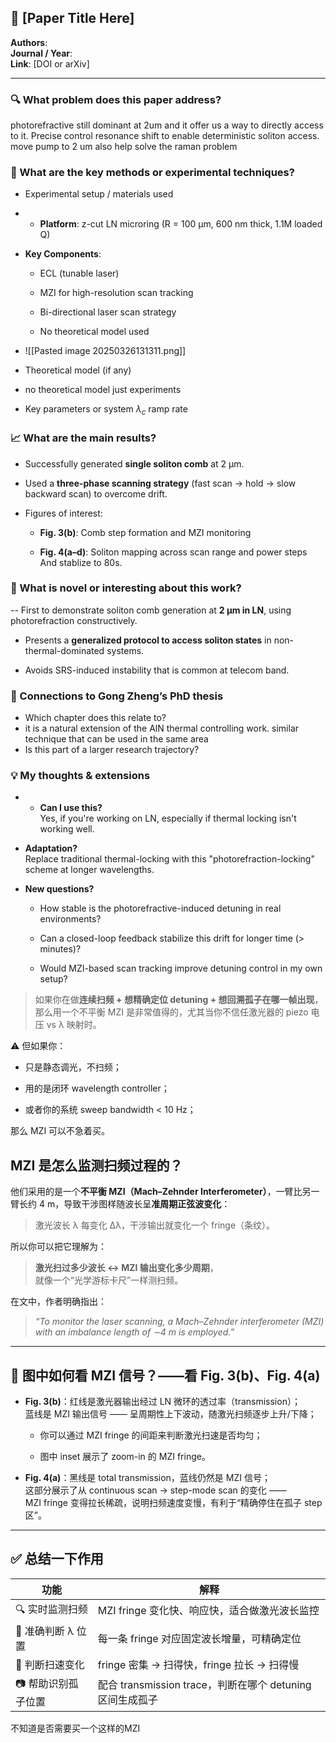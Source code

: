 ## 📄 [Paper Title Here]
**Authors**:  
**Journal / Year**:  
**Link**: [DOI or arXiv]  

---

### 🔍 What problem does this paper address?
photorefractive still dominant at 2um and it offer us a way to directly access to it.
Precise control resonance shift to enable deterministic soliton access.
move pump to 2 um also help solve the raman problem

### 🧪 What are the key methods or experimental techniques?
- Experimental setup / materials used
- - **Platform**: z-cut LN microring (R = 100 µm, 600 nm thick, 1.1M loaded Q)
    
- **Key Components**:
    
    - ECL (tunable laser)
        
    - MZI for high-resolution scan tracking
        
    - Bi-directional laser scan strategy
        
    - No theoretical model used
- ![[Pasted image 20250326131311.png]]
- Theoretical model (if any)
- no theoretical model just experiments
- Key parameters or system
$\lambda_c$  ramp rate
### 📈 What are the main results?
- Successfully generated **single soliton comb** at 2 µm.
    
- Used a **three-phase scanning strategy** (fast scan → hold → slow backward scan) to overcome drift.
    
- Figures of interest:
    
    - **Fig. 3(b)**: Comb step formation and MZI monitoring
        
    - **Fig. 4(a–d)**: Soliton mapping across scan range and power steps And stablize to 80s.

### 🌟 What is novel or interesting about this work?
-- First to demonstrate soliton comb generation at **2 µm in LN**, using photorefraction constructively.
    
- Presents a **generalized protocol to access soliton states** in non-thermal-dominated systems.
    
- Avoids SRS-induced instability that is common at telecom band.

### 📌 Connections to Gong Zheng’s PhD thesis
- Which chapter does this relate to?
- it is a natural extension of the AlN thermal controlling work. similar technique that can be used in the same area
- Is this part of a larger research trajectory?

### 💡 My thoughts & extensions
- - **Can I use this?**  
    Yes, if you're working on LN, especially if thermal locking isn't working well.
    
- **Adaptation?**  
    Replace traditional thermal-locking with this "photorefraction-locking" scheme at longer wavelengths.
    
- **New questions?**
    
    - How stable is the photorefractive-induced detuning in real environments?
        
    - Can a closed-loop feedback stabilize this drift for longer time (> minutes)?
        
    - Would MZI-based scan tracking improve detuning control in my own setup?
> 如果你在做**连续扫频 + 想精确定位 detuning + 想回溯孤子在哪一帧出现**，那么用一个不平衡 MZI 是非常值得的，尤其当你不信任激光器的 piezo 电压 vs λ 映射时。

⚠️ 但如果你：

- 只是静态调光，不扫频；
    
- 用的是闭环 wavelength controller；
    
- 或者你的系统 sweep bandwidth < 10 Hz；
    

那么 MZI 可以不急着买。
## MZI 是怎么监测扫频过程的？

他们采用的是一个**不平衡 MZI（Mach–Zehnder Interferometer）**，一臂比另一臂长约 4 m，导致干涉图样随波长呈**准周期正弦波变化**：

> 激光波长 λ 每变化 Δλ，干涉输出就变化一个 fringe（条纹）。

所以你可以把它理解为：

> **激光扫过多少波长 ↔ MZI 输出变化多少周期**，  
> 就像一个“光学游标卡尺”一样测扫频。

在文中，作者明确指出：

> _“To monitor the laser scanning, a Mach–Zehnder interferometer (MZI) with an imbalance length of ∼4 m is employed.”_​

---

## 🔬 图中如何看 MZI 信号？——看 Fig. 3(b)、Fig. 4(a)

- **Fig. 3(b)**：红线是激光器输出经过 LN 微环的透过率（transmission）；  
    蓝线是 MZI 输出信号 —— 呈周期性上下波动，随激光扫频逐步上升/下降；
    
    - 你可以通过 MZI fringe 的间距来判断激光扫速是否均匀；
        
    - 图中 inset 展示了 zoom-in 的 MZI fringe。
        
- **Fig. 4(a)**：黑线是 total transmission，蓝线仍然是 MZI 信号；  
    这部分展示了从 continuous scan → step-mode scan 的变化 ——  
    MZI fringe 变得拉长稀疏，说明扫频速度变慢，有利于“精确停住在孤子 step 区”。
    

---

## ✅ 总结一下作用

|功能|解释|
|---|---|
|🔍 实时监测扫频|MZI fringe 变化快、响应快，适合做激光波长监控|
|📏 准确判断 λ 位置|每一条 fringe 对应固定波长增量，可精确定位|
|🧘 判断扫速变化|fringe 密集 → 扫得快，fringe 拉长 → 扫得慢|
|📷 帮助识别孤子位置|配合 transmission trace，判断在哪个 detuning 区间生成孤子|
不知道是否需要买一个这样的MZI